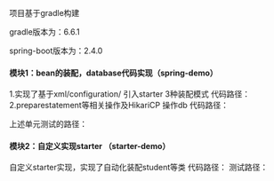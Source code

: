 项目基于gradle构建

gradle版本为：6.6.1

spring-boot版本为：2.4.0

#### 模块1：bean的装配，database代码实现（spring-demo）

1.实现了基于xml/configuration/ 引入starter  3种装配模式
代码路径：
2.preparestatement等相关操作及HikariCP 操作db
代码路径：

上述单元测试的路径：


#### 模块2：自定义实现starter （starter-demo）
自定义starter实现，实现了自动化装配student等类
代码路径：
测试路径：